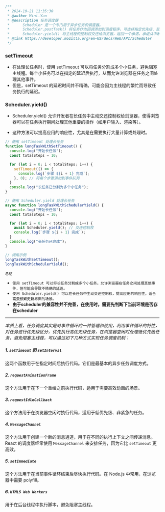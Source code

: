 ```javascript
/**
 * 2024-10-21 11:35:30
 * @author Mint.Yan
 * @description 任务调度器
 *      Scheduler 是一个专门用于异步任务的调度器。
 *      Scheduler.postTask() 将任务作为回调添加到调度程序，可选择指定优先级、延迟和/或中止任务的信号。
 *      Scheduler.yield() 将主线程的控制权交还给浏览器，返回一个承诺，承诺从中断的地方继续执行。
 * @link https://developer.mozilla.org/en-US/docs/Web/API/Scheduler
 */
```

### setTimeout

- 在处理长任务时，使用 setTimeout 可以将任务分割成多个小任务，避免阻塞主线程。每个小任务可以在指定的延迟后执行，从而允许浏览器在任务之间处理其他事件。
- 但是，setTimeout 的延迟时间并不精确，可能会因为主线程的繁忙而导致任务执行的延迟。

### Scheduler.yield()

- Scheduler.yield() 允许开发者在长任务中主动交还控制权给浏览器，使得浏览器可以在任务执行期间处理其他重要的操作（如用户输入、渲染等）。

- 这种方法可以提高应用的响应性，尤其是在需要执行大量计算或处理时。

```javascript
// 使用 setTimeout 处理长任务
function longTaskWithSetTimeout() {
  console.log("开始长任务");
  const totalSteps = 10;

  for (let i = 0; i < totalSteps; i++) {
    setTimeout(() => {
      console.log(`步骤 ${i + 1} 完成`);
    }, 0); // 将每个步骤添加到事件队列
  }
  console.log("长任务已分割为多个小任务");
}

// 使用 Scheduler.yield 处理长任务
async function longTaskWithSchedulerYield() {
  console.log("开始长任务");
  const totalSteps = 10;

  for (let i = 0; i < totalSteps; i++) {
    await Scheduler.yield(); // 交还控制权
    console.log(`步骤 ${i + 1} 完成`);
  }
  console.log("长任务已完成");
}

// 调用示例
longTaskWithSetTimeout();
longTaskWithSchedulerYield();
```

`总结`
- `使用 setTimeout 可以将长任务分割成多个小任务，允许浏览器在任务之间处理其他事件，但可能会导致不精确的延迟。`
- `使用 Scheduler.yield() 可以在长任务中主动交还控制权，提高应用的响应性，适合需要频繁更新界面的场景。`
- **由于scheduler的兼容性并不完善，在使用时，需要先判断下当前环境是否存在scheduler**

---

*本质上看，任务调度其实是对事件循环的一种管理和使用，利用事件循环的特性，对任务进行优先级区分，优先执行高优先级任务，在浏览器空闲时处理低优先级任务，避免阻塞主线程，可以通过如下几种方式实现任务调度机制：*

#####  1. `setTimeout` 和 `setInterval`

这两个函数用于在指定时间后执行代码。它们是最基本的异步任务调度方式。

##### 2. `requestAnimationFrame`

这个方法用于在下一个重绘之前执行代码，适用于需要高效动画的场景。

##### 3. `requestIdleCallback`

这个方法用于在浏览器空闲时执行代码，适用于低优先级、非紧急的任务。

##### 4. `MessageChannel`

这个方法用于创建一个新的消息通道，用于在不同的执行上下文之间传递消息。React 的调度器经常使用 `MessageChannel` 来安排任务，因为它比 `setTimeout` 更高效。

##### 5. `setImmediate`

这个方法用于在当前事件循环结束后尽快执行代码。在 Node.js 中常用，在浏览器中需要 polyfill。

##### 6. `HTML5 Web Workers`

用于在后台线程中执行脚本，避免阻塞主线程。
